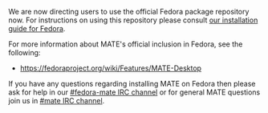 <!--
.. link:
.. description:
.. tags: Fedora
.. date: 2012-11-10 20:51:28
.. title: MATE package repository for Fedora
.. slug: 2012-11-10-mate-package-repository-for-fedora
.. author: Steve Zesch
-->

We are now directing users to use the official Fedora package repository now.
For instructions on using this repository please consult [our installation
guide for Fedora](https://wiki.mate-desktop.org/#!pages/download.md#Fedora).

For more information about MATE's official inclusion in Fedora, see the following:
 
  * <https://fedoraproject.org/wiki/Features/MATE-Desktop>

If you have any questions regarding installing MATE on Fedora then please ask
for help in our [#fedora-mate IRC channel](https://web.libera.chat/?#fedora-mate)
or for general MATE questions join us in [#mate IRC channel](https://web.libera.chat/?#mate).
